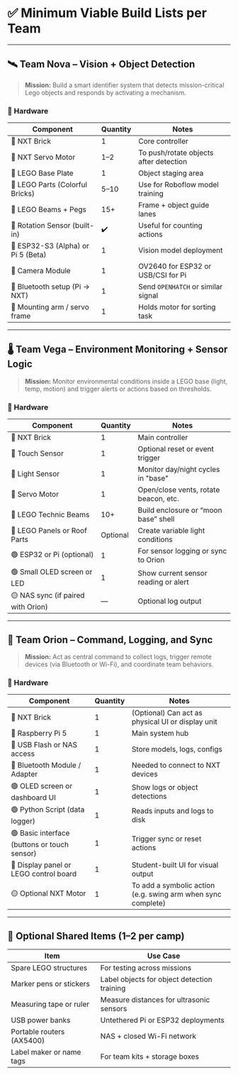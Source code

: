 
# ✅ Minimum Viable Build Lists per Team

---

## 🛰️ **Team Nova – Vision + Object Detection**

> **Mission:** Build a smart identifier system that detects mission-critical Lego objects and responds by activating a mechanism.

### 🧰 Hardware

| Component | Quantity | Notes |
|----------|----------|-------|
| 🔹 NXT Brick | 1 | Core controller |
| 🔹 NXT Servo Motor | 1–2 | To push/rotate objects after detection |
| 🔹 LEGO Base Plate | 1 | Object staging area |
| 🔹 LEGO Parts (Colorful Bricks) | 5–10 | Use for Roboflow model training |
| 🔹 LEGO Beams + Pegs | 15+ | Frame + object guide lanes |
| 🔹 Rotation Sensor (built-in) | ✔️ | Useful for counting actions |
| 🔹 ESP32-S3 (Alpha) or Pi 5 (Beta) | 1 | Vision model deployment |
| 🔹 Camera Module | 1 | OV2640 for ESP32 or USB/CSI for Pi |
| 🔹 Bluetooth setup (Pi → NXT) | 1 | Send `OPENHATCH` or similar signal |
| 🔹 Mounting arm / servo frame | 1 | Holds motor for sorting task |

---

## 🌡️ **Team Vega – Environment Monitoring + Sensor Logic**

> **Mission:** Monitor environmental conditions inside a LEGO base (light, temp, motion) and trigger alerts or actions based on thresholds.

### 🧰 Hardware

| Component | Quantity | Notes |
|----------|----------|-------|
| 🔹 NXT Brick | 1 | Main controller |
| 🔹 Touch Sensor | 1 | Optional reset or event trigger |
| 🔹 Light Sensor | 1 | Monitor day/night cycles in "base" |
| 🔹 Servo Motor | 1 | Open/close vents, rotate beacon, etc. |
| 🔹 LEGO Technic Beams | 10+ | Build enclosure or “moon base” shell |
| 🔹 LEGO Panels or Roof Parts | Optional | Create variable light conditions |
| 🟢 ESP32 or Pi (optional) | 1 | For sensor logging or sync to Orion |
| 🟢 Small OLED screen or LED | 1 | Show current sensor reading or alert |
| 🟡 NAS sync (if paired with Orion) | — | Optional log output |

---

## 📡 **Team Orion – Command, Logging, and Sync**

> **Mission:** Act as central command to collect logs, trigger remote devices (via Bluetooth or Wi-Fi), and coordinate team behaviors.

### 🧰 Hardware

| Component | Quantity | Notes |
|----------|----------|-------|
| 🔹 NXT Brick | 1 | (Optional) Can act as physical UI or display unit |
| 🔹 Raspberry Pi 5 | 1 | Main system hub |
| 🔹 USB Flash or NAS access | 1 | Store models, logs, configs |
| 🔹 Bluetooth Module / Adapter | 1 | Needed to connect to NXT devices |
| 🟢 OLED screen or dashboard UI | 1 | Show logs or object detections |
| 🟢 Python Script (data logger) | 1 | Reads inputs and logs to disk |
| 🟢 Basic interface (buttons or touch sensor) | 1 | Trigger sync or reset actions |
| 🔹 Display panel or LEGO control board | 1 | Student-built UI for visual output |
| 🟡 Optional NXT Motor | 1 | To add a symbolic action (e.g. swing arm when sync complete) |

---

## 🧪 Optional Shared Items (1–2 per camp)

| Item | Use Case |
|------|----------|
| Spare LEGO structures | For testing across missions |
| Marker pens or stickers | Label objects for object detection training |
| Measuring tape or ruler | Measure distances for ultrasonic sensors |
| USB power banks | Untethered Pi or ESP32 deployments |
| Portable routers (AX5400) | NAS + closed Wi-Fi network |
| Label maker or name tags | For team kits + storage boxes |


